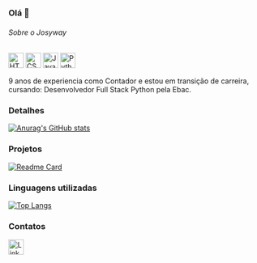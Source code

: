### Olá 👋

###### Sobre o Josyway
<img src='https://img.shields.io/badge/HTML-0077B5?style=for-the-badge&logo=</>&logoColor=white' alt='HTML' height='30'> <img src='https://img.shields.io/badge/CSS-0077B5?style=for-the-badge&logo=css&logoColor=white' alt='CSS' height='30'>
<img src='https://img.shields.io/badge/JavaScript-0077B5?style=for-the-badge&logo=js&logoColor=white' alt='JavaScript' height='30'>
<img src='https://img.shields.io/badge/Python-0077B5?style=for-the-badge&logo=python&logoColor=white' alt='Python' height='30'>


9 anos de experiencia como Contador e estou em transição de carreira, cursando: Desenvolvedor Full Stack Python pela Ebac.

### Detalhes

[![Anurag's GitHub stats](https://github-readme-stats.vercel.app/api?username=Josyway&show_icons=true&theme=dark)](https://github.com/anuraghazra/github-readme-stats)

### Projetos

[![Readme Card](https://github-readme-stats.vercel.app/api/pin/?username=Josyway&repo=Way_Contabilidade&theme=dark)](https://github.com/anuraghazra/github-readme-stats)


### Linguagens utilizadas

[![Top Langs](https://github-readme-stats.vercel.app/api/top-langs/?username=Josyway&layout=compact)](https://github.com/anuraghazra/github-readme-stats)

### Contatos

[<img src='https://img.shields.io/badge/LinkedIn-0077B5?style=for-the-badge&logo=linkedin&logoColor=white' alt='Linkedin' height='30'>](https://www.linkedin.com/in/josyway-paulo/)
